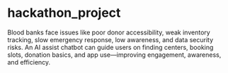# hackathon_project
Blood banks face issues like poor donor accessibility, weak inventory tracking, slow emergency response, low awareness, and data security risks. An AI assist chatbot can guide users on finding centers, booking slots, donation basics, and app use—improving engagement, awareness, and efficiency.
